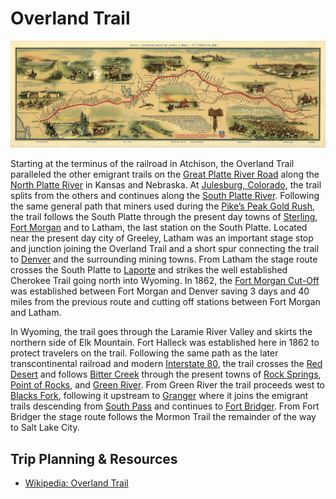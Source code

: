 # Overland Trail

![Map of the 1860 Pony Express Route by William Henry Jackson. The Pony Express helped define the Overland Trail. Illustration: William Henry Jackson, American artist. Text: Howard Roscoe Driggs. Scan: US Library of Congress](1920px-Pony_Express_Map_William_Henry_Jackson.jpg)

Starting at the terminus of the railroad in Atchison, the Overland Trail paralleled the other emigrant trails on the [Great Platte River Road](https://en.wikipedia.org/wiki/Great_Platte_River_Road) along the [North Platte River](https://en.wikipedia.org/wiki/North_Platte_River) in Kansas and Nebraska. At [Julesburg, Colorado](https://en.wikipedia.org/wiki/Julesburg,_Colorado), the trail splits from the others and continues along the [South Platte River](http://en.wikipedia.org/wiki/South_Platte_River). Following the same general path that miners used during the [Pike’s Peak Gold Rush](http://en.wikipedia.org/wiki/Pike%27s_Peak_Gold_Rush), the trail follows the South Platte through the present day towns of [Sterling](http://en.wikipedia.org/wiki/Sterling,_Colorado), [Fort Morgan](http://en.wikipedia.org/wiki/Fort_Morgan,_Colorado) and to Latham, the last station on the South Platte. Located near the present day city of Greeley, Latham was an important stage stop and junction joining the Overland Trail and a short spur connecting the trail to [Denver](http://en.wikipedia.org/wiki/Denver,_Colorado) and the surrounding mining towns. From Latham the stage route crosses the South Platte to [Laporte](http://en.wikipedia.org/wiki/Laporte,_Colorado) and strikes the well established Cherokee Trail going north into Wyoming. In 1862, the [Fort Morgan Cut-Off](http://en.wikipedia.org/wiki/Fort_Morgan_Cut-Off) was established between Fort Morgan and Denver saving 3 days and 40 miles from the previous route and cutting off stations between Fort Morgan and Latham.

In Wyoming, the trail goes through the Laramie River Valley and skirts the northern side of Elk Mountain. Fort Halleck was established here in 1862 to protect travelers on the trail. Following the same path as the later transcontinental railroad and modern [Interstate 80](http://en.wikipedia.org/wiki/Interstate_80), the trail crosses the [Red Desert](http://en.wikipedia.org/wiki/Red_Desert_%28Wyoming%29) and follows [Bitter Creek](http://en.wikipedia.org/wiki/Bitter_Creek_%28Wyoming%29) through the present towns of [Rock Springs](http://en.wikipedia.org/wiki/Rock_Springs,_Wyoming), [Point of Rocks](http://en.wikipedia.org/wiki/Point_of_Rocks,_Wyoming), and [Green River](http://en.wikipedia.org/wiki/Green_River,_Wyoming). From Green River the trail proceeds west to [Blacks Fork](http://en.wikipedia.org/wiki/Blacks_Fork), following it upstream to [Granger](http://en.wikipedia.org/wiki/Granger,_Wyoming) where it joins the emigrant trails descending from [South Pass](http://en.wikipedia.org/wiki/South_Pass) and continues to [Fort Bridger](https://en.wikipedia.org/wiki/Fort_Bridger). From Fort Bridger the stage route follows the Mormon Trail the remainder of the way to Salt Lake City.

## Trip Planning & Resources

* [Wikipedia: Overland Trail](https://en.wikipedia.org/wiki/Overland_Trail)
